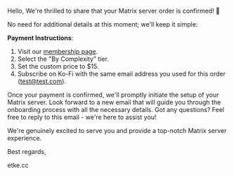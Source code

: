 Hello,
We're thrilled to share that your Matrix server order is confirmed! 🎉

No need for additional details at this moment; we'll keep it simple:

**Payment Instructions**:

1. Visit our [membership page](https://etke.cc/membership).
2. Select the "By Complexity" tier.
3. Set the custom price to $15.
4. Subscribe on Ko-Fi with the same email address you used for this order (test@test.com).

Once your payment is confirmed, we'll promptly initiate the setup of your Matrix server. Look forward to a new email that will guide you through the onboarding process with all the necessary details.
Got any questions? Feel free to reply to this email - we're here to assist you!

We're genuinely excited to serve you and provide a top-notch Matrix server experience.

Best regards,

etke.cc